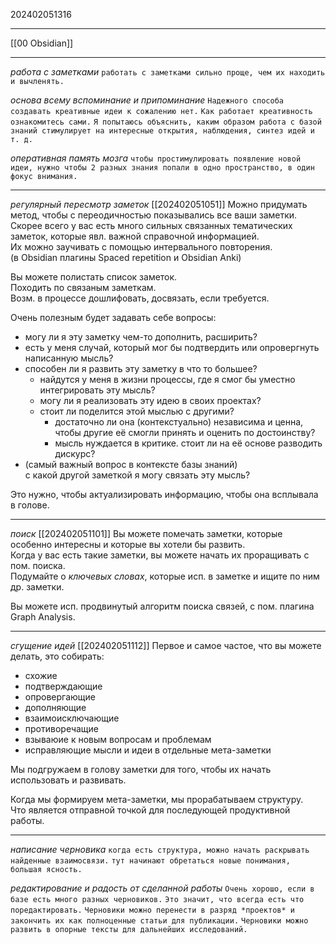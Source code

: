 202402051316

***

[[00 Obsidian]]

***

*работа с заметками*
`работать с заметками сильно проще, чем их находить и вычленять.`

*основа всему вспоминание и припоминание*
`Надежного способа создавать креативные идеи к сожалению нет.`
`Как работает креативность ознакомитесь сами.`
`Я попытаюсь объяснить, каким образом работа с базой знаний стимулирует на интересные открытия, наблюдения, синтез идей и т. д.`

*оперативная память мозга*
`чтобы простимулировать появление новой идеи, нужно чтобы 2 разных знания попали в одно пространство, в один фокус внимания.`

***

*регулярный пересмотр заметок*
[[202402051051]]
Можно придумать метод, чтобы с переодичностью показывались все ваши заметки.  
Скорее всего у вас есть много сильных связанных тематических заметок, которые явл. важной справочной информацией.  
Их можно заучивать с помощью интервального повторения.  
(в Obsidian плагины Spaced repetition и Obsidian Anki)

Вы можете полистать список заметок.  
Походить по связаным заметкам.  
Возм. в процессе дошлифовать, досвязать, если требуется.

Очень полезным будет задавать себе вопросы:

- могу ли я эту заметку чем-то дополнить, расширить?
- есть у меня случай, который мог бы подтвердить или опровергнуть написанную мысль?
- способен ли я развить эту заметку в что то большее?
    - найдутся у меня в жизни процессы, где я смог бы уместно интегрировать эту мысль?
    - могу ли я реализовать эту идею в своих проектах?
    - стоит ли поделится этой мыслью с другими?
        - достаточно ли она (контекстуально) независима и ценна,  
            чтобы другие её смогли принять и оценить по достоинству?
        - мысль нуждается в критике. стоит ли на её основе разводить дискурс?
- (самый важный вопрос в контексте базы знаний)  
    с какой другой заметкой я могу связать эту мысль?

Это нужно, чтобы актуализировать информацию, чтобы она всплывала в голове.

***

*поиск*
[[202402051101]]
Вы можете помечать заметки, которые особенно интересны и которые вы хотели бы развить.  
Когда у вас есть такие заметки, вы можете начать их проращивать с пом. поиска.  
Подумайте о *ключевых словах*, которые исп. в заметке и ищите по ним др. заметки.

Вы можете исп. продвинутый алгоритм поиска связей, с пом. плагина Graph Analysis.

***

*сгущение идей*
[[202402051112]]
Первое и самое частое, что вы можете делать, это собирать:

- схожие
- подтверждающие
- опровергающие
- дополняющие
- взаимоисключающие
- противоречащие
- взываюие к новым вопросам и проблемам
- исправляющие мысли и идеи в отдельные мета-заметки

Мы подгружаем в голову заметки для того, чтобы их начать использовать и развивать.

Когда мы формируем мета-заметки, мы прорабатываем структуру.  
Что является отправной точкой для последующей продуктивной работы.

***

*написание черновика*
`когда есть структура, можно начать раскрывать найденные взаимосвязи.`
`тут начинают обретаться новые понимания, большая ясность.`

*редактирование и радость от сделанной работы*
`Очень хорошо, если в базе есть много разных черновиков.`
`Это значит, что всегда есть что поредактировать.`
`Черновики можно перенести в разряд *проектов* и закончить их как полноценные статьи для публикации.`
`Черновики можно развить в опорные тексты для дальнейших исследований.`
